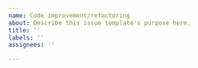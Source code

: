 ```yaml
---
name: Code improvement/refactoring
about: Describe this issue template's purpose here.
title: ''
labels: ''
assignees: ''

---
```



